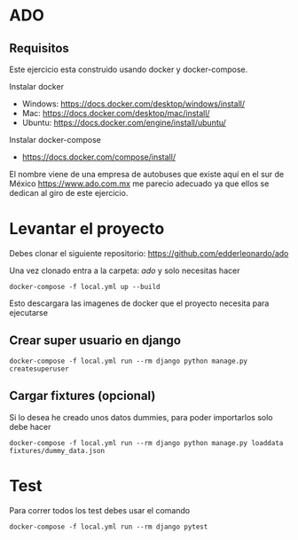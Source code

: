 # ADO


## Requisitos

Este ejercicio esta construido usando docker y docker-compose.

Instalar docker
* Windows: https://docs.docker.com/desktop/windows/install/
* Mac: https://docs.docker.com/desktop/mac/install/
* Ubuntu: https://docs.docker.com/engine/install/ubuntu/

Instalar docker-compose

* https://docs.docker.com/compose/install/ 

El nombre viene de una empresa de autobuses que existe aquí en el sur de México https://www.ado.com.mx
me parecio adecuado ya que ellos se dedican al giro de este ejercicio.


# Levantar el proyecto 

Debes clonar el siguiente repositorio: https://github.com/edderleonardo/ado 

Una vez clonado entra a la carpeta: *ado* y solo necesitas hacer 

~~~
docker-compose -f local.yml up --build 
~~~

Esto descargara las imagenes de docker que el proyecto necesita para ejecutarse
## Crear super usuario en django 

~~~
docker-compose -f local.yml run --rm django python manage.py createsuperuser
~~~

## Cargar fixtures (opcional)

Si lo desea he creado unos datos dummies, para poder importarlos solo debe hacer

~~~
docker-compose -f local.yml run --rm django python manage.py loaddata fixtures/dummy_data.json 
~~~

# Test

Para correr todos los test debes usar el comando

~~~
docker-compose -f local.yml run --rm django pytest
~~~


